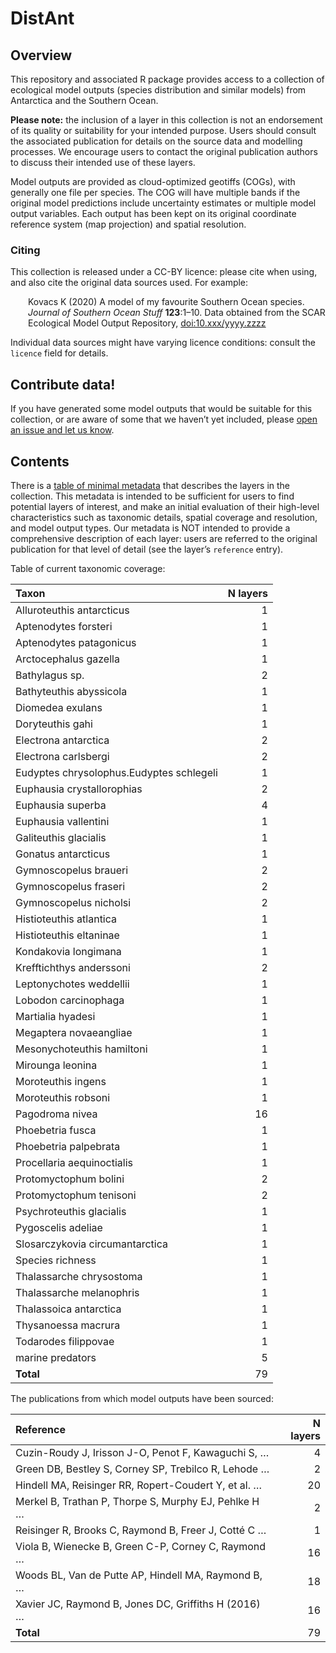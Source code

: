 
<!-- README.md is generated from README.Rmd. Please edit that file -->

# DistAnt

<!-- badges: start -->

<!-- badges: end -->

## Overview

This repository and associated R package provides access to a collection
of ecological model outputs (species distribution and similar models)
from Antarctica and the Southern Ocean.

**Please note:** the inclusion of a layer in this collection is not an
endorsement of its quality or suitability for your intended purpose.
Users should consult the associated publication for details on the
source data and modelling processes. We encourage users to contact the
original publication authors to discuss their intended use of these
layers.

Model outputs are provided as cloud-optimized geotiffs (COGs), with
generally one file per species. The COG will have multiple bands if the
original model predictions include uncertainty estimates or multiple
model output variables. Each output has been kept on its original
coordinate reference system (map projection) and spatial resolution.

### Citing

This collection is released under a CC-BY licence: please cite when
using, and also cite the original data sources used. For example:

<div style="padding-left: 2em;">

Kovacs K (2020) A model of my favourite Southern Ocean species. *Journal
of Southern Ocean Stuff* **123**:1–10. Data obtained from the SCAR
Ecological Model Output Repository, <doi:10.xxx/yyyy.zzzz>

</div>

Individual data sources might have varying licence conditions: consult
the `licence` field for details.

## Contribute data\!

If you have generated some model outputs that would be suitable for this
collection, or are aware of some that we haven’t yet included, please
[open an issue and let us
know](https://github.com/SCAR/distant/issues/new/choose).

## Contents

There is a [table of minimal metadata](metadata.csv) that describes the
layers in the collection. This metadata is intended to be sufficient for
users to find potential layers of interest, and make an initial
evaluation of their high-level characteristics such as taxonomic
details, spatial coverage and resolution, and model output types. Our
metadata is NOT intended to provide a comprehensive description of each
layer: users are referred to the original publication for that level of
detail (see the layer’s `reference` entry).

Table of current taxonomic coverage:

| Taxon                                    | N layers |
| :--------------------------------------- | -------: |
| Alluroteuthis antarcticus                |        1 |
| Aptenodytes forsteri                     |        1 |
| Aptenodytes patagonicus                  |        1 |
| Arctocephalus gazella                    |        1 |
| Bathylagus sp.                           |        2 |
| Bathyteuthis abyssicola                  |        1 |
| Diomedea exulans                         |        1 |
| Doryteuthis gahi                         |        1 |
| Electrona antarctica                     |        2 |
| Electrona carlsbergi                     |        2 |
| Eudyptes chrysolophus.Eudyptes schlegeli |        1 |
| Euphausia crystallorophias               |        2 |
| Euphausia superba                        |        4 |
| Euphausia vallentini                     |        1 |
| Galiteuthis glacialis                    |        1 |
| Gonatus antarcticus                      |        1 |
| Gymnoscopelus braueri                    |        2 |
| Gymnoscopelus fraseri                    |        2 |
| Gymnoscopelus nicholsi                   |        2 |
| Histioteuthis atlantica                  |        1 |
| Histioteuthis eltaninae                  |        1 |
| Kondakovia longimana                     |        1 |
| Krefftichthys anderssoni                 |        2 |
| Leptonychotes weddellii                  |        1 |
| Lobodon carcinophaga                     |        1 |
| Martialia hyadesi                        |        1 |
| Megaptera novaeangliae                   |        1 |
| Mesonychoteuthis hamiltoni               |        1 |
| Mirounga leonina                         |        1 |
| Moroteuthis ingens                       |        1 |
| Moroteuthis robsoni                      |        1 |
| Pagodroma nivea                          |       16 |
| Phoebetria fusca                         |        1 |
| Phoebetria palpebrata                    |        1 |
| Procellaria aequinoctialis               |        1 |
| Protomyctophum bolini                    |        2 |
| Protomyctophum tenisoni                  |        2 |
| Psychroteuthis glacialis                 |        1 |
| Pygoscelis adeliae                       |        1 |
| Slosarczykovia circumantarctica          |        1 |
| Species richness                         |        1 |
| Thalassarche chrysostoma                 |        1 |
| Thalassarche melanophris                 |        1 |
| Thalassoica antarctica                   |        1 |
| Thysanoessa macrura                      |        1 |
| Todarodes filippovae                     |        1 |
| marine predators                         |        5 |
| <strong>Total</strong>                   |       79 |

The publications from which model outputs have been sourced:

| Reference                                            | N layers |
| :--------------------------------------------------- | -------: |
| Cuzin-Roudy J, Irisson J-O, Penot F, Kawaguchi S, …  |        4 |
| Green DB, Bestley S, Corney SP, Trebilco R, Lehode … |        2 |
| Hindell MA, Reisinger RR, Ropert-Coudert Y, et al. … |       20 |
| Merkel B, Trathan P, Thorpe S, Murphy EJ, Pehlke H … |        2 |
| Reisinger R, Brooks C, Raymond B, Freer J, Cotté C … |        1 |
| Viola B, Wienecke B, Green C-P, Corney C, Raymond …  |       16 |
| Woods BL, Van de Putte AP, Hindell MA, Raymond B, …  |       18 |
| Xavier JC, Raymond B, Jones DC, Griffiths H (2016) … |       16 |
| <strong>Total</strong>                               |       79 |
